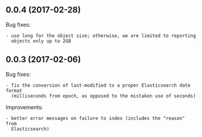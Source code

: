 ## 0.0.4 (2017-02-28)

Bug fixes:

    - use long for the object size; otherwise, we are limited to reporting
      objects only up to 2GB

## 0.0.3 (2017-02-06)

Bug fixes:

    - fix the conversion of last-modified to a proper Elasticsearch date format
      (milliseconds from epoch, as opposed to the mistaken use of seconds)

Improvements:

    - better error messages on failure to index (includes the "reason" from
      Elasticsearch)
